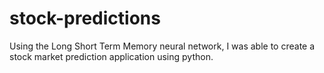 # stock-predictions
Using the Long Short Term Memory neural network, I was able to create a stock market prediction application using python.
